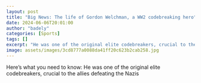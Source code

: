 ```yaml
---
layout: post
title: "Big News: The life of Gordon Welchman, a WW2 codebreaking hero"
date: 2024-06-06T20:01:00
author: "badely"
categories: [Sports]
tags: []
excerpt: "He was one of the original elite codebreakers, crucial to the allies defeating the Nazis"
image: assets/images/3cd8777a0088da41ff20c623b2cab258.jpg
---
```


Here’s what you need to know: He was one of the original elite codebreakers, crucial to the allies defeating the Nazis

